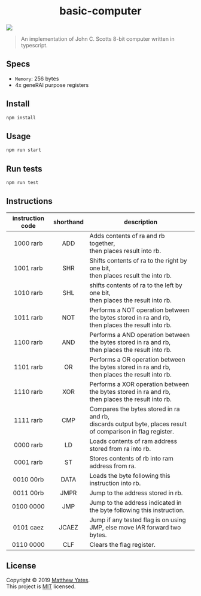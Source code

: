 <h1 align="center">basic-computer</h1>

![](https://github.com/M-C-Yates/basic-computer/workflows/test/badge.svg)

> An implementation of John C. Scotts 8-bit computer written in typescript.

## Specs

- `Memory`: 256 bytes
- 4x geneRAl purpose registers

## Install

```sh
npm install
```

## Usage

```sh
npm run start
```

## Run tests

```sh
npm run test
```

## Instructions

| instruction code | shorthand | description                                                                                                     |
| :--------------: | :-------: | --------------------------------------------------------------------------------------------------------------- |
|    1000 rarb     |    ADD    | Adds contents of ra and rb together,<br>then places result into rb.                                             |
|    1001 rarb     |    SHR    | Shifts contents of ra to the right by one bit,<br> then places result the into rb.                              |
|    1010 rarb     |    SHL    | shifts contents of ra to the left by one bit,<br> then places the result into rb.                               |
|    1011 rarb     |    NOT    | Performs a NOT operation between the bytes stored in ra and rb,<br> then places the result into rb.             |
|    1100 rarb     |    AND    | Performs a AND operation between the bytes stored in ra and rb,<br> then places the result into rb.             |
|    1101 rarb     |    OR     | Performs a OR operation between the bytes stored in ra and rb,<br> then places the result into rb.              |
|    1110 rarb     |    XOR    | Performs a XOR operation between the bytes stored in ra and rb,<br> then places the result into rb.             |
|    1111 rarb     |    CMP    | Compares the bytes stored in ra and rb,<br> discards output byte, places result of comparison in flag register. |
|    0000 rarb     |    LD     | Loads contents of ram address stored from ra into rb.                                                           |
|    0001 rarb     |    ST     | Stores contents of rb into ram address from ra.                                                                 |
|    0010 00rb     |   DATA    | Loads the byte following this instruction into rb.                                                              |
|    0011 00rb     |   JMPR    | Jump to the address stored in rb.                                                                               |
|    0100 0000     |    JMP    | Jump to the address indicated in the byte following this instruction.                                           |
|    0101 caez     |   JCAEZ   | Jump if any tested flag is on using JMP, else move IAR forward two bytes.                                       |
|    0110 0000     |    CLF    | Clears the flag register.                                                                                       |

## License

Copyright © 2019 [Matthew Yates](https://github.com/M-C-Yates).<br />
This project is [MIT](https://github.com/M-C-Yates/basic-computer/blob/master/LICENSE) licensed.
